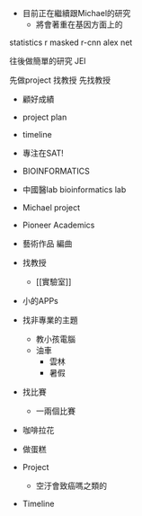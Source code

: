 - 目前正在繼續跟Michael的研究
	- 將會著重在基因方面上的

statistics r 
masked r-cnn
alex net

往後做簡單的研究
JEI

先做project
找教授
先找教授

- 顧好成績
- project plan
- timeline
- 專注在SAT!


- BIOINFORMATICS

- 中國醫lab bioinformatics lab
- Michael project
- Pioneer Academics
- 藝術作品 編曲
- 找教授
	- [[實驗室]]
- 小的APPs
- 找非專業的主題
	- 教小孩電腦
	- 油車
		- 雲林
		- 暑假
- 找比賽
	- 一兩個比賽
- 咖啡拉花
- 做蛋糕
- Project
	- 空汙會致癌嗎之類的


- Timeline




